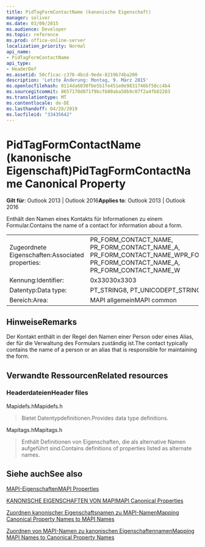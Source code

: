 ```yaml
---
title: PidTagFormContactName (kanonische Eigenschaft)
manager: soliver
ms.date: 03/09/2015
ms.audience: Developer
ms.topic: reference
ms.prod: office-online-server
localization_priority: Normal
api_name:
- PidTagFormContactName
api_type:
- HeaderDef
ms.assetid: 50cf1cac-c376-4bcd-9ede-8219b74ba200
description: 'Letzte Änderung: Montag, 9. März 2015'
ms.openlocfilehash: 0114da6030fbe5b1fe451e0e9831746bf58cc4b4
ms.sourcegitcommit: 8657170d071f9bcf680aba50b9c07f2a4fb82283
ms.translationtype: MT
ms.contentlocale: de-DE
ms.lasthandoff: 04/28/2019
ms.locfileid: "33435642"
---
```

# <a name="pidtagformcontactname-canonical-property"></a><span data-ttu-id="aa14e-103">PidTagFormContactName (kanonische Eigenschaft)</span><span class="sxs-lookup"><span data-stu-id="aa14e-103">PidTagFormContactName Canonical Property</span></span>

  
  
<span data-ttu-id="aa14e-104">**Gilt für**: Outlook 2013 | Outlook 2016</span><span class="sxs-lookup"><span data-stu-id="aa14e-104">**Applies to**: Outlook 2013 | Outlook 2016</span></span> 
  
<span data-ttu-id="aa14e-105">Enthält den Namen eines Kontakts für Informationen zu einem Formular.</span><span class="sxs-lookup"><span data-stu-id="aa14e-105">Contains the name of a contact for information about a form.</span></span> 
  
|||
|:-----|:-----|
|<span data-ttu-id="aa14e-106">Zugeordnete Eigenschaften:</span><span class="sxs-lookup"><span data-stu-id="aa14e-106">Associated properties:</span></span>  <br/> |<span data-ttu-id="aa14e-107">PR_FORM_CONTACT_NAME, PR_FORM_CONTACT_NAME_A, PR_FORM_CONTACT_NAME_W</span><span class="sxs-lookup"><span data-stu-id="aa14e-107">PR_FORM_CONTACT_NAME, PR_FORM_CONTACT_NAME_A, PR_FORM_CONTACT_NAME_W</span></span>  <br/> |
|<span data-ttu-id="aa14e-108">Kennung:</span><span class="sxs-lookup"><span data-stu-id="aa14e-108">Identifier:</span></span>  <br/> |<span data-ttu-id="aa14e-109">0x3303</span><span class="sxs-lookup"><span data-stu-id="aa14e-109">0x3303</span></span>  <br/> |
|<span data-ttu-id="aa14e-110">Datentyp:</span><span class="sxs-lookup"><span data-stu-id="aa14e-110">Data type:</span></span>  <br/> |<span data-ttu-id="aa14e-111">PT_STRING8, PT_UNICODE</span><span class="sxs-lookup"><span data-stu-id="aa14e-111">PT_STRING8, PT_UNICODE</span></span>  <br/> |
|<span data-ttu-id="aa14e-112">Bereich:</span><span class="sxs-lookup"><span data-stu-id="aa14e-112">Area:</span></span>  <br/> |<span data-ttu-id="aa14e-113">MAPI allgemein</span><span class="sxs-lookup"><span data-stu-id="aa14e-113">MAPI common</span></span>  <br/> |
   
## <a name="remarks"></a><span data-ttu-id="aa14e-114">Hinweise</span><span class="sxs-lookup"><span data-stu-id="aa14e-114">Remarks</span></span>

<span data-ttu-id="aa14e-115">Der Kontakt enthält in der Regel den Namen einer Person oder eines Alias, der für die Verwaltung des Formulars zuständig ist.</span><span class="sxs-lookup"><span data-stu-id="aa14e-115">The contact typically contains the name of a person or an alias that is responsible for maintaining the form.</span></span> 
  
## <a name="related-resources"></a><span data-ttu-id="aa14e-116">Verwandte Ressourcen</span><span class="sxs-lookup"><span data-stu-id="aa14e-116">Related resources</span></span>

### <a name="header-files"></a><span data-ttu-id="aa14e-117">Headerdateien</span><span class="sxs-lookup"><span data-stu-id="aa14e-117">Header files</span></span>

<span data-ttu-id="aa14e-118">Mapidefs.h</span><span class="sxs-lookup"><span data-stu-id="aa14e-118">Mapidefs.h</span></span>
  
> <span data-ttu-id="aa14e-119">Bietet Datentypdefinitionen.</span><span class="sxs-lookup"><span data-stu-id="aa14e-119">Provides data type definitions.</span></span>
    
<span data-ttu-id="aa14e-120">Mapitags.h</span><span class="sxs-lookup"><span data-stu-id="aa14e-120">Mapitags.h</span></span>
  
> <span data-ttu-id="aa14e-121">Enthält Definitionen von Eigenschaften, die als alternative Namen aufgeführt sind.</span><span class="sxs-lookup"><span data-stu-id="aa14e-121">Contains definitions of properties listed as alternate names.</span></span>
    
## <a name="see-also"></a><span data-ttu-id="aa14e-122">Siehe auch</span><span class="sxs-lookup"><span data-stu-id="aa14e-122">See also</span></span>



[<span data-ttu-id="aa14e-123">MAPI-Eigenschaften</span><span class="sxs-lookup"><span data-stu-id="aa14e-123">MAPI Properties</span></span>](mapi-properties.md)
  
[<span data-ttu-id="aa14e-124">KANONISCHE EIGENSCHAFTEN VON MAPI</span><span class="sxs-lookup"><span data-stu-id="aa14e-124">MAPI Canonical Properties</span></span>](mapi-canonical-properties.md)
  
[<span data-ttu-id="aa14e-125">Zuordnen kanonischer Eigenschaftsnamen zu MAPI-Namen</span><span class="sxs-lookup"><span data-stu-id="aa14e-125">Mapping Canonical Property Names to MAPI Names</span></span>](mapping-canonical-property-names-to-mapi-names.md)
  
[<span data-ttu-id="aa14e-126">Zuordnen von MAPI-Namen zu kanonischen Eigenschaftennamen</span><span class="sxs-lookup"><span data-stu-id="aa14e-126">Mapping MAPI Names to Canonical Property Names</span></span>](mapping-mapi-names-to-canonical-property-names.md)

